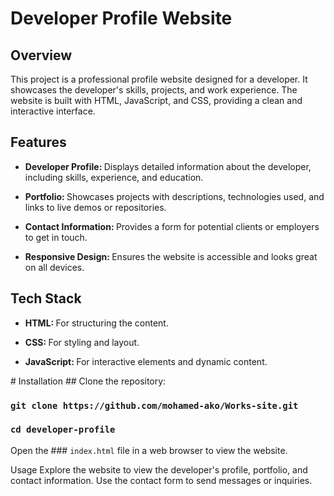 # Developer Profile Website
## Overview
This project is a professional profile website designed for a developer. It showcases the developer's skills, projects, and work experience. The website is built with HTML, JavaScript, and CSS, providing a clean and interactive interface.

## Features
<ul><li><b>Developer Profile:
</b> Displays detailed information about the developer, including skills, experience, and education.
</li>
</ul>
<ul><li><b> Portfolio:
</b> Showcases projects with descriptions, technologies used, and links to live demos or repositories.
</li>
</ul>
<ul><li><b>Contact Information:
</b> Provides a form for potential clients or employers to get in touch.
</li>
</ul>
<ul><li><b>Responsive Design:
</b> Ensures the website is accessible and looks great on all devices.
</li>
</ul>

## Tech Stack

<ul><li><b>HTML:
</b> For structuring the content.
</li>
</ul>
<ul><li><b>CSS:
</b> For styling and layout.
</li>
</ul>
<ul><li><b>JavaScript:
</b> For interactive elements and dynamic content.
</li>
</ul>
# Installation
## Clone the repository:

### `git clone https://github.com/mohamed-ako/Works-site.git`
### `cd developer-profile`
Open the ### `index.html` file in a web browser to view the website.

Usage
Explore the website to view the developer's profile, portfolio, and contact information.
Use the contact form to send messages or inquiries.
